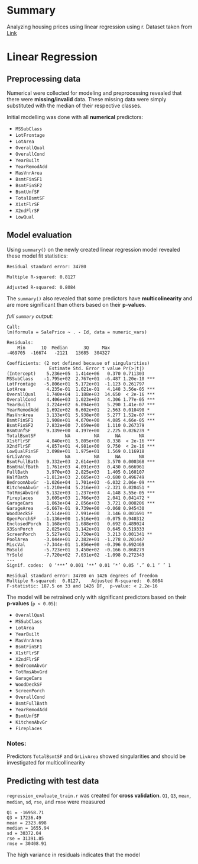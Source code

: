 # Summary

Analyzing housing prices using linear regression using r. Dataset taken from [Link](https://www.kaggle.com/c/house-prices-advanced-regression-techniques/overview)

# Linear Regression

## Preprocessing data

Numerical were collected for modeling and preprocessing revealed that there were **missing/invalid** data. These missing data were simply substituted with the median of their respective classes.

Initial modelling was done with all **numerical** predictors:

- `MSSubClass`
- `LotFrontage`
- `LotArea`
- `OverallQual`
- `OverallCond`
- `YearBuilt`
- `YearRemodAdd`
- `MasVnrArea`
- `BsmtFinSF1`
- `BsmtFinSF2`
- `BsmtUnfSF`
- `TotalBsmtSF`
- `X1stFlrSF`
- `X2ndFlrSF`
- `LowQual`

## Model evaluation

Using `summary()` on the newly created linear regression model revealed these model fit statistics:

```
Residual standard error: 34780

Multiple R-squared: 0.8127

Adjusted R-squared: 0.8084
```

The `summary()` also revealed that some predictors have **multicolinearity** and are more significant than others based on their **p-values**.

_full `summary` output:_

```
Call:
lm(formula = SalePrice ~ . - Id, data = numeric_vars)

Residuals:
    Min      1Q  Median      3Q     Max
-469705  -16674   -2121   13685  304327

Coefficients: (2 not defined because of singularities)
                Estimate Std. Error t value Pr(>|t|)
(Intercept)    5.236e+05  1.414e+06   0.370 0.711303
MSSubClass    -1.795e+02  2.767e+01  -6.487 1.20e-10 ***
LotFrontage   -5.806e+01  5.172e+01  -1.123 0.261797
LotArea        4.235e-01  1.021e-01   4.148 3.56e-05 ***
OverallQual    1.740e+04  1.188e+03  14.650  < 2e-16 ***
OverallCond    4.406e+03  1.023e+03   4.306 1.77e-05 ***
YearBuilt      3.224e+02  6.094e+01   5.290 1.41e-07 ***
YearRemodAdd   1.692e+02  6.602e+01   2.563 0.010490 *
MasVnrArea     3.133e+01  5.938e+00   5.277 1.52e-07 ***
BsmtFinSF1     1.908e+01  4.670e+00   4.085 4.66e-05 ***
BsmtFinSF2     7.832e+00  7.059e+00   1.110 0.267379
BsmtUnfSF      9.339e+00  4.197e+00   2.225 0.026239 *
TotalBsmtSF           NA         NA      NA       NA
X1stFlrSF      4.840e+01  5.805e+00   8.338  < 2e-16 ***
X2ndFlrSF      4.857e+01  4.981e+00   9.750  < 2e-16 ***
LowQualFinSF   3.098e+01  1.975e+01   1.569 0.116918
GrLivArea             NA         NA      NA       NA
BsmtFullBath   9.332e+03  2.614e+03   3.570 0.000368 ***
BsmtHalfBath   1.761e+03  4.091e+03   0.430 0.666961
FullBath       3.970e+03  2.825e+03   1.405 0.160107
HalfBath      -1.812e+03  2.665e+03  -0.680 0.496749
BedroomAbvGr  -1.026e+04  1.701e+03  -6.032 2.06e-09 ***
KitchenAbvGr  -1.210e+04  5.216e+03  -2.321 0.020451 *
TotRmsAbvGrd   5.132e+03  1.237e+03   4.148 3.55e-05 ***
Fireplaces     3.605e+03  1.766e+03   2.041 0.041472 *
GarageCars     1.063e+04  2.856e+03   3.721 0.000206 ***
GarageArea    -6.667e-01  9.739e+00  -0.068 0.945430
WoodDeckSF     2.514e+01  7.991e+00   3.146 0.001691 **
OpenPorchSF   -1.136e+00  1.516e+01  -0.075 0.940312
EnclosedPorch  1.168e+01  1.688e+01   0.692 0.489024
X3SsnPorch     2.025e+01  3.142e+01   0.645 0.519333
ScreenPorch    5.527e+01  1.720e+01   3.213 0.001341 **
PoolArea      -3.044e+01  2.382e+01  -1.278 0.201447
MiscVal       -7.344e-01  1.856e+00  -0.396 0.692469
MoSold        -5.723e+01  3.450e+02  -0.166 0.868279
YrSold        -7.720e+02  7.031e+02  -1.098 0.272343
---
Signif. codes:  0 ‘***’ 0.001 ‘**’ 0.01 ‘*’ 0.05 ‘.’ 0.1 ‘ ’ 1

Residual standard error: 34780 on 1426 degrees of freedom
Multiple R-squared:  0.8127,	Adjusted R-squared:  0.8084
F-statistic: 187.5 on 33 and 1426 DF,  p-value: < 2.2e-16

```

The model will be retrained only with significant predictors based on their **p-values** (`p < 0.05`):

- `OverallQual`
- `MSSubClass`
- `LotArea`
- `YearBuilt`
- `MasVnrArea`
- `BsmtFinSF1`
- `X1stFlrSF`
- `X2ndFlrSF`
- `BedroomAbvGr`
- `TotRmsAbvGrd`
- `GarageCars`
- `WoodDeckSF`
- `ScreenPorch`
- `OverallCond`
- `BsmtFullBath`
- `YearRemodAdd`
- `BsmtUnfSF`
- `KitchenAbvGr`
- `Fireplaces`

### Notes:

Predictors `TotalBsmtSF` and `GrLivArea` showed singularities and should be investigated for multicollinearity

## Predicting with test data

`regression_evaluate_train.r` was created for **cross validation**. `Q1`, `Q3`, `mean`, `median`, `sd`, `rse`, and `rmse` were measured

```
Q1 = -16958.71
Q3 = 17236.49
mean = 2323.698
median = 1655.94
sd = 30372.04
rse = 31391.85
rmse = 30408.91
```

The high variance in residuals indicates that the model
